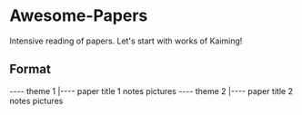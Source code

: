 # Awesome-Papers
Intensive reading of papers. Let's start with works of Kaiming!

## Format 
----   theme 1
	|----  paper title 1
		  notes
		  pictures
----   theme 2
	|----  paper title 2 
		  notes
		  pictures